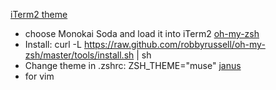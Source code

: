 [iTerm2 theme](http://iterm2colorschemes.com/)
  - choose Monokai Soda and load it into iTerm2
[oh-my-zsh](https://github.com/robbyrussell/oh-my-zsh)
  - Install: curl -L https://raw.github.com/robbyrussell/oh-my-zsh/master/tools/install.sh | sh
  - Change theme in .zshrc: ZSH_THEME="muse"
[janus](https://github.com/carlhuda/janus)
  - for vim
